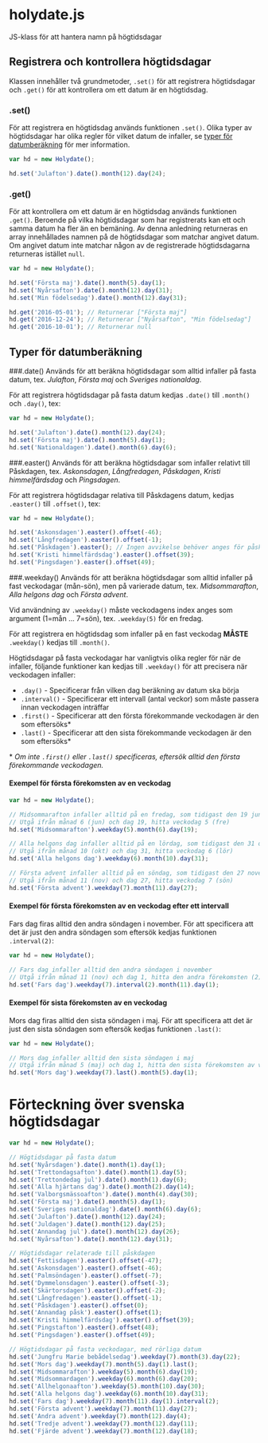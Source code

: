 # holydate.js
JS-klass för att hantera namn på högtidsdagar

## Registrera och kontrollera högtidsdagar
Klassen innehåller två grundmetoder, `.set()` för att registrera högtidsdagar och `.get()` för att kontrollera om ett datum är en högtidsdag.

### .set()
För att registrera en högtidsdag används funktionen `.set()`. Olika typer av högtidsdagar har olika regler för vilket datum de infaller, se [typer för datumberäkning](https://github.com/jop-io/holydate.js#typer-för-datumberäkning) för mer information.

```javascript
var hd = new Holydate();

hd.set('Julafton').date().month(12).day(24);
```

### .get()
För att kontrollera om ett datum är en högtidsdag används funktionen `.get()`. Beroende på vilka högtidsdagar som har registrerats kan ett och samma datum ha fler än en bemäning. Av denna anledning returneras en array innehållades namnen på de högtidsdagar som matchar angivet datum. Om angivet datum inte matchar någon av de registrerade högtidsdagarna returneras istället `null`.

```javascript
var hd = new Holydate();

hd.set('Första maj').date().month(5).day(1);
hd.set('Nyårsafton').date().month(12).day(31);
hd.set('Min födelsedag').date().month(12).day(31);

hd.get('2016-05-01'); // Returnerar ["Första maj"]
hd.get('2016-12-24'); // Returnerar ["Nyårsafton", "Min födelsedag"]
hd.get('2016-10-01'); // Returnerar null
```



## Typer för datumberäkning

###.date()
Används för att beräkna högtidsdagar som alltid infaller på fasta datum, tex. *Julafton*, *Första maj* och *Sveriges nationaldag*.

För att registrera högtidsdagar på fasta datum kedjas `.date()` till `.month()` och `.day()`, tex:
```javascript
var hd = new Holydate();

hd.set('Julafton').date().month(12).day(24);
hd.set('Första maj').date().month(5).day(1);
hd.set('Nationaldagen').date().month(6).day(6);
```

###.easter()
Används för att beräkna högtidsdagar som infaller relativt till Påskdagen, tex. *Askonsdagen*, *Långfredagen*, *Påskdagen*, *Kristi himmelfärdsdag* och *Pingsdagen*.

För att registrera högtidsdagar relativa till Påskdagens datum, kedjas `.easter()` till `.offset()`, tex:

```javascript
var hd = new Holydate();

hd.set('Askonsdagen').easter().offset(-46);
hd.set('Långfredagen').easter().offset(-1);
hd.set('Påskdagen').easter(); // Ingen avvikelse behöver anges för påskdagen
hd.set('Kristi himmelfärdsdag').easter().offset(39);
hd.set('Pingsdagen').easter().offset(49);
```

###.weekday()
Används för att beräkna högtidsdagar som alltid infaller på fast veckodagar (mån-sön), men på varierade datum, tex. *Midsommarafton*, *Alla helgons dag* och *Första advent*.

Vid användning av `.weekday()` måste veckodagens index anges som argument (1=mån ... 7=sön), tex. `.weekday(5)` för en fredag.

För att registrera en högtidsdag som infaller på en fast veckodag **MÅSTE** `.weekday()` kedjas till `.month()`.

Högtidsdagar på fasta veckodagar har vanligtvis olika regler för när de infaller, följande funktioner kan kedjas till `.weekday()` för att precisera när veckodagen infaller:

* `.day()` - Specificerar från vilken dag beräkning av datum ska börja
* `.interval()` - Specificerar ett intervall (antal veckor) som måste passera innan veckodagen inträffar
* `.first()` - Specificerar att den första förekommande veckodagen är den som eftersöks*
* `.last()` - Specificerar att den sista förekommande veckodagen är den som eftersöks*

&ast; *Om inte `.first()` eller `.last()` specificeras, eftersök alltid den första förekommande veckodagen.*

#### Exempel för första förekomsten av en veckodag
```javascript
var hd = new Holydate();

// Midsommarafton infaller alltid på en fredag, som tidigast den 19 juni
// Utgå ifrån månad 6 (jun) och dag 19, hitta veckodag 5 (fre)
hd.set('Midsommarafton').weekday(5).month(6).day(19);

// Alla helgons dag infaller alltid på en lördag, som tidigast den 31 oktober
// Utgå ifrån månad 10 (okt) och dag 31, hitta veckodag 6 (lör)
hd.set('Alla helgons dag').weekday(6).month(10).day(31);

// Första advent infaller alltid på en söndag, som tidigast den 27 november
// Utgå ifrån månad 11 (nov) och dag 27, hitta veckodag 7 (sön)
hd.set('Första advent').weekday(7).month(11).day(27);
```

#### Exempel för första förekomsten av en veckodag efter ett intervall
Fars dag firas alltid den andra söndagen i november. För att specificera att det är just den andra söndagen som eftersök kedjas funktionen `.interval(2)`:

```javascript
var hd = new Holydate();

// Fars dag infaller alltid den andra söndagen i november
// Utgå ifrån månad 11 (nov) och dag 1, hitta den andra förekomsten (2) av veckodag 7 (sön)
hd.set('Fars dag').weekday(7).interval(2).month(11).day(1);
```

#### Exempel för sista förekomsten av en veckodag
Mors dag firas alltid den sista söndagen i maj. För att specificera att det är just den sista söndagen som eftersök kedjas funktionen `.last()`:

```javascript
var hd = new Holydate();

// Mors dag infaller alltid den sista söndagen i maj
// Utgå ifrån månad 5 (maj) och dag 1, hitta den sista förekomsten av veckodag 7 (sön)
hd.set('Mors dag').weekday(7).last().month(5).day(1);
```

# Förteckning över svenska högtidsdagar
```javascript
var hd = new Holydate();

// Högtidsdagar på fasta datum
hd.set('Nyårsdagen').date().month(1).day(1);
hd.set('Trettondagsafton').date().month(1).day(5);
hd.set('Trettondedag jul').date().month(1).day(6);
hd.set('Alla hjärtans dag').date().month(2).day(14);
hd.set('Valborgsmässoafton').date().month(4).day(30);
hd.set('Första maj').date().month(5).day(1);
hd.set('Sveriges nationaldag').date().month(6).day(6);
hd.set('Julafton').date().month(12).day(24);
hd.set('Juldagen').date().month(12).day(25);
hd.set('Annandag jul').date().month(12).day(26);
hd.set('Nyårsafton').date().month(12).day(31);

// Högtidsdagar relaterade till påskdagen
hd.set('Fettisdagen').easter().offset(-47);
hd.set('Askonsdagen').easter().offset(-46);
hd.set('Palmsöndagen').easter().offset(-7);
hd.set('Dymmelonsdagen').easter().offset(-3);
hd.set('Skärtorsdagen').easter().offset(-2);
hd.set('Långfredagen').easter().offset(-1);
hd.set('Påskdagen').easter().offset(0);
hd.set('Annandag påsk').easter().offset(1);
hd.set('Kristi himmelfärdsdag').easter().offset(39);
hd.set('Pingstafton').easter().offset(48);
hd.set('Pingsdagen').easter().offset(49);

// Högtidsdagar på fasta veckodagar, med rörliga datum
hd.set('Jungfru Marie bebådelsedag').weekday(7).month(3).day(22);
hd.set('Mors dag').weekday(7).month(5).day(1).last();
hd.set('Midsommarafton').weekday(5).month(6).day(19);
hd.set('Midsommardagen').weekday(6).month(6).day(20);
hd.set('Allhelgonaafton').weekday(5).month(10).day(30);
hd.set('Alla helgons dag').weekday(6).month(10).day(31);
hd.set('Fars dag').weekday(7).month(11).day(1).interval(2);
hd.set('Första advent').weekday(7).month(11).day(27);
hd.set('Andra advent').weekday(7).month(12).day(4);
hd.set('Tredje advent').weekday(7).month(12).day(11);
hd.set('Fjärde advent').weekday(7).month(12).day(18);
```

